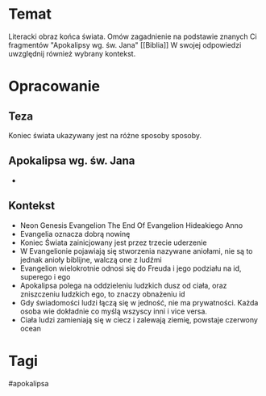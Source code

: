 # Temat
Literacki obraz końca świata. Omów zagadnienie na podstawie znanych Ci fragmentów "Apokalipsy wg. św. Jana" [[Biblia]] W swojej odpowiedzi uwzględnij również wybrany kontekst.

# Opracowanie
## Teza
Koniec świata ukazywany jest na różne sposoby sposoby.

## Apokalipsa wg. św. Jana
- 
## Kontekst
- Neon Genesis Evangelion The End Of Evangelion Hideakiego Anno
- Evangelia oznacza dobrą nowinę
- Koniec Świata zainicjowany jest przez trzecie uderzenie
- W Evangelionie pojawiają się stworzenia nazywane aniołami, nie są to jednak anioły biblijne, walczą one z ludźmi
- Evangelion wielokrotnie odnosi się do Freuda i jego podziału na id, superego i ego
- Apokalipsa polega na oddzieleniu ludzkich dusz od ciała, oraz zniszczeniu ludzkich ego, to znaczy obnażeniu id
- Gdy świadomości ludzi łączą się w jedność, nie ma prywatności. Każda osoba wie dokładnie co myślą wszyscy inni i vice versa.
- Ciała ludzi zamieniają się w ciecz i zalewają ziemię, powstaje czerwony ocean

# Tagi
#apokalipsa